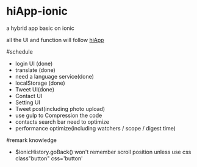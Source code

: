 # hiApp-ionic
a hybrid app basic on ionic

all the UI and function will follow [hiApp](http://hi.dearb.me/)

#schedule

- login UI (done)
- translate (done)
- need a language service(done)
- localStorage (done)
- Tweet UI(done)
- Contact UI
- Setting UI
- Tweet post(including photo upload)
- use gulp to Compression the code
- contacts search bar need to optimize
- performance optimize(including watchers / scope / digest time)


#remark knowledge
- $ionicHistory.goBack() won't remember scroll position unless use css class"button" css='button'

